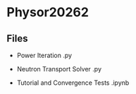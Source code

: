 # Physor20262

## Files

* Power Iteration .py

* Neutron Transport Solver .py

* Tutorial and Convergence Tests .ipynb